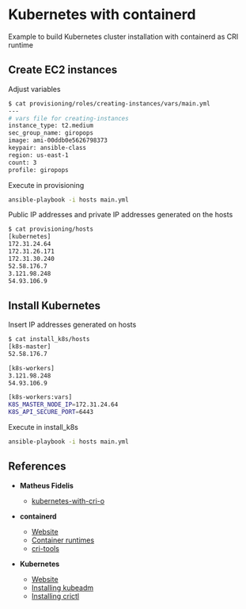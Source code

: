 # Kubernetes with containerd

Example to build Kubernetes cluster installation with containerd as CRI runtime

## Create EC2 instances

Adjust variables

```bash
$ cat provisioning/roles/creating-instances/vars/main.yml
---
# vars file for creating-instances
instance_type: t2.medium
sec_group_name: giropops
image: ami-00ddb0e5626798373
keypair: ansible-class
region: us-east-1
count: 3
profile: giropops
```

Execute in provisioning

```bash
ansible-playbook -i hosts main.yml
```

Public IP addresses and private IP addresses generated on the hosts

```bash
$ cat provisioning/hosts
[kubernetes]
172.31.24.64
172.31.26.171
172.31.30.240
52.58.176.7
3.121.98.248
54.93.106.9
```

## Install Kubernetes

Insert IP addresses generated on hosts

```bash
$ cat install_k8s/hosts
[k8s-master]
52.58.176.7

[k8s-workers]
3.121.98.248
54.93.106.9

[k8s-workers:vars]
K8S_MASTER_NODE_IP=172.31.24.64
K8S_API_SECURE_PORT=6443
```

Execute in install_k8s

```bash
ansible-playbook -i hosts main.yml
```

## References

* **Matheus Fidelis**
  * [kubernetes-with-cri-o](https://github.com/msfidelis/kubernetes-with-cri-o)

* **containerd**
  * [Website](https://containerd.io/)
  * [Container runtimes](https://kubernetes.io/docs/setup/production-environment/container-runtimes/#container-runtimes)
  * [cri-tools](https://github.com/kubernetes-sigs/cri-tools)
  
* **Kubernetes**  
  * [Website](https://kubernetes.io)
  * [Installing kubeadm](https://kubernetes.io/docs/setup/production-environment/tools/kubeadm/install-kubeadm/)
  * [Installing crictl](https://kubernetes.io/docs/tasks/debug-application-cluster/crictl/#installing-crictl)
